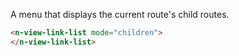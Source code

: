 
A menu that displays the current route's child routes.

```html
<n-view-link-list mode="children">
</n-view-link-list>
```